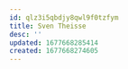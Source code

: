 ```yaml
---
id: qlz3i5qbdjy8qwl9f0tzfym
title: Sven Theisse
desc: ''
updated: 1677668285414
created: 1677668274605
---
```

